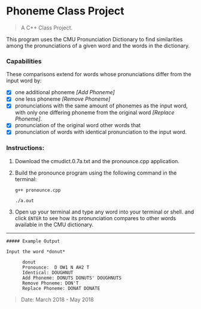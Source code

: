 # Phoneme Class Project
> A C++ Class Project.

   This program uses the CMU Pronunciation Dictionary to find similarities 
among the pronunciations of a given word and the words in the dictionary. 

### Capabilities

These comparisons extend for words whose pronunciations differ from the input 
word by: 
   - [x] one additional phoneme *[Add Phoneme]* 
   - [x] one less phoneme *[Remove Phoneme]*
   - [x] pronunciations with the same amount of phonemes as the input word, with only one differing phoneme from the original word *[Replace Phoneme]*. 
   - [x] pronunciation of the original word other words that 
   - [x] pronunciation of words with identical pronunciation to the input word. 

### Instructions: 

1. Download the cmudict.0.7a.txt and the pronounce.cpp application.
2. Build the pronounce program using the following command in the terminal:

    `g++ pronounce.cpp`
    
    `./a.out`
    
3. Open up your terminal and type any word into your terminal or shell. and click `ENTER` to see 
how its pronunciation compares to other words available in the CMU dictionary.

---
```
##### Example Output

Input the word *donut*

      donut  
      Pronounce:  D OW1 N AH2 T  
      Identical: DOUGHNUT   
      Add Phoneme: DONUTS DONUTS' DOUGHNUTS   
      Remove Phoneme: DON'T   
      Replace Phoneme: DONAT DONATE   

``` 

> Date: March 2018 - May 2018

 
